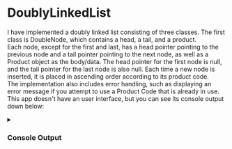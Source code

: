 # DoublyLinkedList
I have implemented a doubly linked list consisting of three classes. The first class is DoubleNode, which contains a head, a tail, and a product.  
Each node, except for the first and last, has a head pointer pointing to the previous node and a tail pointer pointing to the next node, as well as a Product object as the body/data. The head pointer for the first node is null, and the tail pointer for the last node is also null. Each time a new node is inserted, it is placed in ascending order according to its product code.  
The implementation also includes error handling, such as displaying an error message if you attempt to use a Product Code that is already in use.
This app doesn't have an user interface, but you can see its console output down below:

<details>
 <summary><h3>Console Output</h3></summary>

Code:

<img src="DoublyLinkedList screenshots/DLL code.png" alt="Image 1" >

Console:

<img src="DoublyLinkedList screenshots/DLL output.png" alt="Image 2">


</details>

